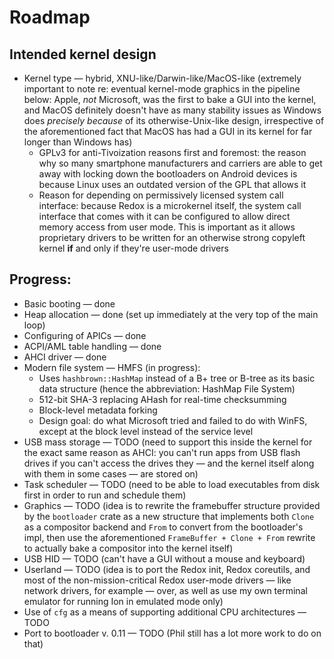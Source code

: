 # Roadmap

## Intended kernel design
* Kernel type — hybrid, XNU-like/Darwin-like/MacOS-like (extremely important to note re: eventual kernel-mode graphics in the pipeline below: Apple, *not* Microsoft, was the first to bake a GUI into the kernel, and MacOS definitely doesn't have as many stability issues as Windows does *precisely because* of its otherwise-Unix-like design, irrespective of the aforementioned fact that MacOS has had a GUI in its kernel for far longer than Windows has)
  * GPLv3 for anti-Tivoization reasons first and foremost: the reason why so many smartphone manufacturers and carriers are able to get away with locking down the bootloaders on Android devices is because Linux uses an outdated version of the GPL that allows it
  * Reason for depending on permissively licensed system call interface: because Redox is a microkernel itself, the system call interface that comes with it can be configured to allow direct memory access from user mode. This is important as it allows proprietary drivers to be written for an otherwise strong copyleft kernel **if** and only if they're user-mode drivers

## Progress:
* Basic booting — done
* Heap allocation — done (set up immediately at the very top of the main loop)
* Configuring of APICs — done
* ACPI/AML table handling — done
* AHCI driver — done
* Modern file system — HMFS (in progress):
  * Uses `hashbrown::HashMap` instead of a B+ tree or B-tree as its basic data structure (hence the abbreviation: HashMap File System)
  * 512-bit SHA-3 replacing AHash for real-time checksumming
  * Block-level metadata forking
  * Design goal: do what Microsoft tried and failed to do with WinFS, except at the block level instead of the service level
* USB mass storage — TODO (need to support this inside the kernel for the exact same reason as AHCI: you can't run apps from USB flash drives if you can't access the drives they — and the kernel itself along with them in some cases — are stored on)
* Task scheduler — TODO (need to be able to load executables from disk first in order to run and schedule them)
* Graphics — TODO (idea is to rewrite the framebuffer structure provided by the `bootloader` crate as a new structure that implements both `Clone` as a compositor backend and `From` to convert from the bootloader's impl, then use the aforementioned `FrameBuffer + Clone + From` rewrite to actually bake a compositor into the kernel itself)
* USB HID — TODO (can't have a GUI without a mouse and keyboard)
* Userland — TODO (idea is to port the Redox init, Redox coreutils, and most of the non-mission-critical Redox user-mode drivers — like network drivers, for example — over, as well as use my own terminal emulator for running Ion in emulated mode only)
* Use of `cfg` as a means of supporting additional CPU architectures — TODO
* Port to bootloader v. 0.11 — TODO (Phil still has a lot more work to do on that)
